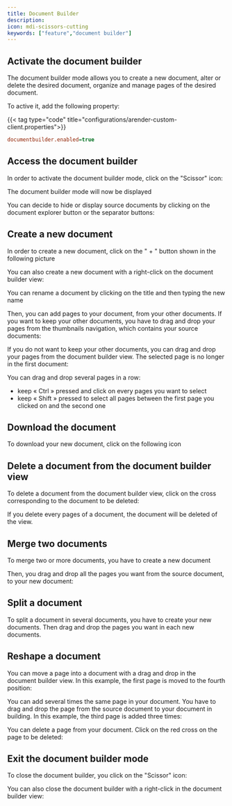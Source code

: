 ```yaml
---
title: Document Builder
description:
icon: mdi-scissors-cutting
keywords: ["feature","document builder"]
---
```


## Activate the document builder

The document builder mode allows you to create a new document, alter or delete the desired document, organize and manage pages of the desired document.

To active it, add the following property: 

{{< tag type="code" title="configurations/arender-custom-client.properties">}}

```cfg
documentbuilder.enabled=true
```



## Access the document builder

In order to activate the document builder mode, click on the "Scissor"
icon:


The document builder mode will now be displayed


You can decide to hide or display source documents by clicking on the document explorer button or the separator buttons:



## Create a new document

In order to create a new document, click on the " + " button shown in
the following picture


You can also create a new document with a right-click on the document
builder view:


You can rename a document by clicking on the title and then typing the
new name


Then, you can add pages to your document, from your other documents. If
you want to keep your other documents, you have to drag and drop your
pages from the thumbnails navigation, which contains your source
documents:


If you do not want to keep your other documents, you can drag and drop
your pages from the document builder view. The selected page is no
longer in the first document:


You can drag and drop several pages in a row:

- keep « Ctrl » pressed and click on every pages you want to select
- keep « Shift » pressed to select all pages between the first page
  you clicked on and the second one


## Download the document

To download your new document, click on the following icon



## Delete a document from the document builder view

To delete a document from the document builder view, click on the cross
corresponding to the document to be deleted:


If you delete every pages of a document, the document will be deleted of the view.

## Merge two documents

To merge two or more documents, you have to create a new document

Then, you drag and drop all the pages you want from the source document,
to your new document:



## Split a document

To split a document in several documents, you have to create your new
documents. Then drag and drop the pages you want in each new documents.



## Reshape a document

You can move a page into a document with a drag and drop in the document
builder view. In this example, the first page is moved to the fourth
position:


You can add several times the same page in your document. You have to
drag and drop the page from the source document to your document in
building. In this example, the third page is added three times:


You can delete a page from your document. Click on the red cross on the
page to be deleted:



## Exit the document builder mode

To close the document builder, you click on the "Scissor" icon:


You can also close the document builder with a right-click in the
document builder view:

